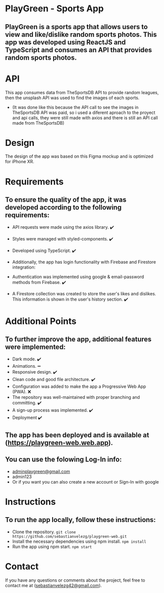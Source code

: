 # PlayGreen - Sports App
## PlayGreen is a sports app that allows users to view and like/dislike random sports photos. This app was developed using ReactJS and TypeScript and consumes an API that provides random sports photos.

# API
This app consumes data from TheSportsDB API to provide random leagues, then the unsplash API was used to find the images of each sports.
* (It was done like this because the API call to see the images in TheSportsDB API was paid, so i used a diferent aproach to the proyect and api calls, they were still made with axios and there is still an API call made from TheSportsDB)

# Design
The design of the app was based on this Figma mockup and is optimized for iPhone XR.

# Requirements
## To ensure the quality of the app, it was developed according to the following requirements:

* API requests were made using the axios library. ✔️
* Styles were managed with styled-components. ✔️
* Developed using TypeScript. ✔️
* Additionally, the app has login functionality with Firebase and Firestore integration:

* Authentication was implemented using google & email-password methods from Firebase. ✔️
* A Firestore collection was created to store the user's likes and dislikes. This information is shown in the user's history section. ✔️
# Additional Points
## To further improve the app, additional features were implemented:

* Dark mode. ✔️
* Animations. ➖
* Responsive design. ✔️
* Clean code and good file architecture. ✔️
* Configuration was added to make the app a Progressive Web App (PWA). ❌
* The repository was well-maintained with proper branching and committing. ✔️
* A sign-up process was implemented. ✔️
* Deployment ✔️
## The app has been deployed and is available at (https://playgreen-web.web.app). 
## You can use the folowing Log-In info:
- adminplaygreen@gmail.com
- admin123
- Or if you want you can also create a new account or Sign-In with google

# Instructions

## To run the app locally, follow these instructions:
* Clone the repository.
``git clone https://github.com/sebastianvelezg/playgreen-web.git``
* Install the necessary dependencies using npm install.
``npm install``
* Run the app using npm start.
``npm start``

# Contact
If you have any questions or comments about the project, feel free to contact me at (sebastianvelezg42@gmail.com).
